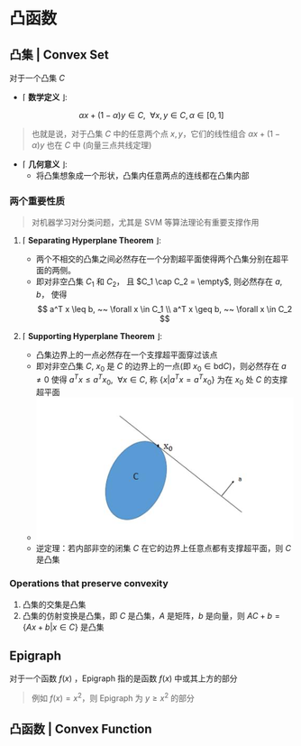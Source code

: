 # 凸函数

## 凸集 | Convex Set

对于一个凸集 $C$ 

- $\lceil$ **数学定义** $\rfloor$: 

$$
\alpha x + (1 - \alpha) y \in C, ~~ \forall x, y \in C, \alpha \in [0, 1]
$$

> 也就是说，对于凸集 $C$ 中的任意两个点 $x, y$，它们的线性组合 $\alpha x + (1 - \alpha) y$ 也在 $C$ 中 (向量三点共线定理)

- $\lceil$ **几何意义** $\rfloor$: 
    - 将凸集想象成一个形状，凸集内任意两点的连线都在凸集内部

### 两个重要性质

> 对机器学习对分类问题，尤其是 SVM 等算法理论有重要支撑作用

1. $\lceil$ **Separating Hyperplane Theorem** $\rfloor$:
   
    - 两个不相交的凸集之间必然存在一个分割超平面使得两个凸集分别在超平面的两侧。
    - 即对非空凸集 $C_1$ 和 $C_2$， 且 $C_1 \cap C_2 = \empty$, 则必然存在 $a, b$， 使得
     $$
     a^T x \leq b, ~~ \forall x \in C_1 \\
     a^T x \geq b, ~~ \forall x \in C_2
     $$

2. $\lceil$ **Supporting Hyperplane Theorem** $\rfloor$:
   
   - 凸集边界上的一点必然存在一个支撑超平面穿过该点
   - 即对非空凸集 $C$, $x_0$ 是 $C$ 的边界上的一点(即 $x_0 \in \text{bd}C$)，则必然存在 $a \ne 0$ 使得 $a^T x \leq a^T x_0, ~~ \forall x \in C$, 称 $\{x | a^Tx = a^Tx_0 \}$ 为在 $x_0$ 处 $C$ 的支撑超平面
   - ![](../../Images/2023-11-14-16-46-52.png)
   - 逆定理：若内部非空的闭集 $C$ 在它的边界上任意点都有支撑超平面，则 $C$ 是凸集

### Operations that preserve convexity

1. 凸集的交集是凸集
2. 凸集的仿射变换是凸集，即 $C$ 是凸集，$A$ 是矩阵，$b$ 是向量，则 $A C + b = \{Ax + b | x \in C \}$ 是凸集

## Epigraph

对于一个函数 $f(x)$ ，Epigraph 指的是函数 $f(x)$ 中或其上方的部分

> 例如 $f(x) = x^2$，则 Epigraph 为 $y \geq x^2$ 的部分

## 凸函数 | Convex Function

